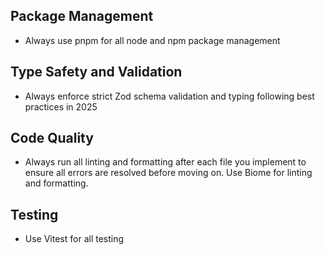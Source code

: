 ## Package Management

- Always use pnpm for all node and npm package management

## Type Safety and Validation

- Always enforce strict Zod schema validation and typing following best practices in 2025

## Code Quality

- Always run all linting and formatting after each file you implement to ensure all errors are resolved before moving on. Use Biome for linting and formatting.

## Testing

- Use Vitest for all testing